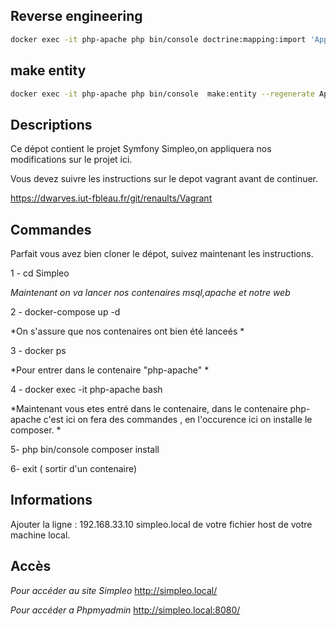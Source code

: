 ## Reverse engineering

```bash
docker exec -it php-apache php bin/console doctrine:mapping:import 'App\Entity' annotation --path=src/Entity
```

## make entity

```bash
docker exec -it php-apache php bin/console  make:entity --regenerate App
```

## Descriptions

Ce dépot contient le projet Symfony Simpleo,on appliquera nos modifications sur le projet ici.

Vous devez suivre les instructions sur le depot vagrant avant de continuer.

https://dwarves.iut-fbleau.fr/git/renaults/Vagrant


## Commandes

Parfait vous avez bien cloner le dépot, suivez maintenant les instructions.

1 - cd Simpleo

*Maintenant on va lancer nos contenaires msql,apache et notre web*

2 - docker-compose up -d 

*On s'assure que nos contenaires ont bien été lanceés *

3 - docker ps

*Pour entrer dans le contenaire "php-apache"
*

4 - docker exec -it php-apache bash 

*Maintenant vous etes entré dans le contenaire, dans le contenaire php-apache c'est ici on fera des commandes , en l'occurence ici on installe le composer.
*

5- php bin/console composer install

6- exit ( sortir d'un contenaire)


## Informations

Ajouter la ligne : 192.168.33.10 simpleo.local
de votre fichier host de votre machine local.
## Accès

*Pour accéder au site Simpleo* 
http://simpleo.local/

*Pour accéder a Phpmyadmin*
http://simpleo.local:8080/


